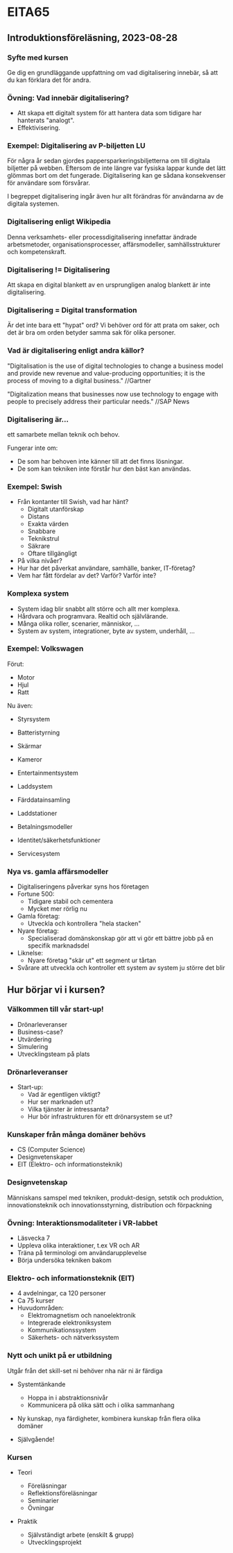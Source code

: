 # EITA65

## Introduktionsföreläsning, 2023-08-28

### Syfte med kursen

Ge dig en grundläggande uppfattning om vad digitalisering innebär, så att du kan förklara det för andra.

### Övning: Vad innebär digitalisering?

- Att skapa ett digitalt system för att hantera data som tidigare har hanterats "analogt".
- Effektivisering.

### Exempel: Digitalisering av P-biljetten LU

För några år sedan gjordes pappersparkeringsbiljetterna om till digitala biljetter på webben. Eftersom de inte längre var fysiska lappar kunde det lätt glömmas bort om det fungerade. Digitalisering kan ge sådana konsekvenser för användare som försvårar.

I begreppet digitalisering ingår även hur allt förändras för användarna av de digitala systemen.

### Digitalisering enligt Wikipedia

Denna verksamhets- eller processdigitalisering innefattar ändrade arbetsmetoder, organisationsprocesser, affärsmodeller, samhällsstrukturer och kompetenskraft.

### Digitalisering != Digitalisering

Att skapa en digital blankett av en ursprungligen analog blankett är inte digitalisering.

### Digitalisering = Digital transformation

Är det inte bara ett "hypat" ord?
Vi behöver ord för att prata om saker, och det är bra om orden betyder samma sak för olika personer.

### Vad är digitalisering enligt andra källor?

"Digitalisation is the use of digital technologies to change a business model and provide new revenue and value-producing opportunities; it is the process of moving to a digital business." //Gartner

"Digitalization means that businesses now use technology to engage with people to precisely address their particular needs." //SAP News

### Digitalisering är...

ett samarbete mellan teknik och behov.

Fungerar inte om:

- De som har behoven inte känner till att det finns lösningar.
- De som kan tekniken inte förstår hur den bäst kan användas.

### Exempel: Swish

- Från kontanter till Swish, vad har hänt?
  - Digitalt utanförskap
  - Distans
  - Exakta värden
  - Snabbare
  - Teknikstrul
  - Säkrare
  - Oftare tillgängligt
- På vilka nivåer?
- Hur har det påverkat användare, samhälle, banker, IT-företag?
- Vem har fått fördelar av det? Varför? Varför inte?

### Komplexa system

- System idag blir snabbt allt större och allt mer komplexa.
- Hårdvara och programvara. Realtid och självlärande.
- Många olika roller, scenarier, människor, ...
- System av system, integrationer, byte av system, underhåll, ...

### Exempel: Volkswagen

Förut:

- Motor
- Hjul
- Ratt

Nu även:

- Styrsystem
- Batteristyrning
- Skärmar
- Kameror
- Entertainmentsystem
- Laddsystem
- Färddatainsamling

- Laddstationer
- Betalningsmodeller
- Identitet/säkerhetsfunktioner
- Servicesystem

### Nya vs. gamla affärsmodeller

- Digitaliseringens påverkar syns hos företagen
- Fortune 500:
  - Tidigare stabil och cementera
  - Mycket mer rörlig nu
- Gamla företag:
  - Utveckla och kontrollera "hela stacken"
- Nyare företag:
  - Specialiserad domänskonskap gör att vi gör ett bättre jobb på en specifik marknadsdel
- Liknelse:
  - Nyare företag "skär ut" ett segment ur tårtan
- Svårare att utveckla och kontroller ett system av system ju större det blir

## Hur börjar vi i kursen?

### Välkommen till vår start-up!

- Drönarleveranser
- Business-case?
- Utvärdering
- Simulering
- Utvecklingsteam på plats

### Drönarleveranser

- Start-up:
  - Vad är egentligen viktigt?
  - Hur ser marknaden ut?
  - Vilka tjänster är intressanta?
  - Hur bör infrastrukturen för ett drönarsystem se ut?

### Kunskaper från många domäner behövs

- CS (Computer Science)
- Designvetenskaper
- EIT (Elektro- och informationsteknik)

### Designvetenskap

Människans samspel med tekniken, produkt-design, setstik och produktion, innovationsteknik och innovationsstyrning, distribution och förpackning

### Övning: Interaktionsmodaliteter i VR-labbet

- Läsvecka 7
- Uppleva olika interaktioner, t.ex VR och AR
- Träna på terminologi om användarupplevelse
- Börja undersöka tekniken bakom

### Elektro- och informationsteknik (EIT)

- 4 avdelningar, ca 120 personer
- Ca 75 kurser
- Huvudområden:
  - Elektromagnetism och nanoelektronik
  - Integrerade elektroniksystem
  - Kommunikationssystem
  - Säkerhets- och nätverkssystem

### Nytt och unikt på er utbildning

Utgår från det skill-set ni behöver nha när ni är färdiga

- Systemtänkande

  - Hoppa in i abstraktionsnivår
  - Kommunicera på olika sätt och i olika sammanhang

- Ny kunskap, nya färdigheter, kombinera kunskap från flera olika domäner
- Självgående!

### Kursen

- Teori

  - Föreläsningar
  - Reflektionsföreläsningar
  - Seminarier
  - Övningar

- Praktik
  - Självständigt arbete (enskilt & grupp)
  - Utvecklingsprojekt

